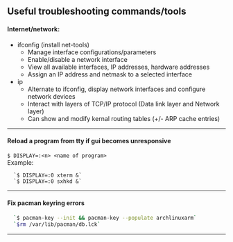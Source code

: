 ## Useful troubleshooting commands/tools
#### Internet/network:  
- ifconfig (install net-tools)  
  - Manage interface configurations/parameters  
  - Enable/disable a network interface  
  - View all available interfaces, IP addresses, hardware addresses  
  - Assign an IP address and netmask to a selected interface  
- ip  
  - Alternate to ifconfig, display network interfaces and configure network devices  
  - Interact with layers of TCP/IP protocol (Data link layer and Network layer)  
  - Can show and modify kernal routing tables (+/- ARP cache entries)  
- - -
#### Reload a program from tty if gui becomes unresponsive 
  `$ DISPLAY=:<n> <name of program>`  
  Example:  
```
  `$ DISPLAY=:0 xterm &`  
  `$ DISPLAY=:0 sxhkd &`  
```
- - -
#### Fix pacman keyring errors 
``` bash
  `$ pacman-key --init && pacman-key --populate archlinuxarm`  
  `$rm /var/lib/pacman/db.lck`  
```
- - -
